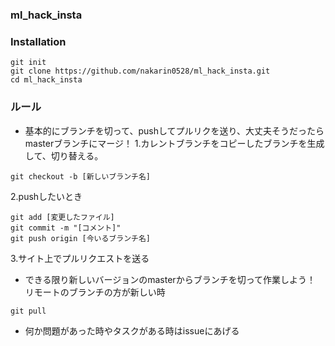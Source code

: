 ### ml_hack_insta

### Installation
```
git init
git clone https://github.com/nakarin0528/ml_hack_insta.git
cd ml_hack_insta
```

### ルール
- 基本的にブランチを切って、pushしてプルリクを送り、大丈夫そうだったらmasterブランチにマージ！
1.カレントブランチをコピーしたブランチを生成して、切り替える。
```
git checkout -b [新しいブランチ名]
```

2.pushしたいとき
```
git add [変更したファイル]
git commit -m "[コメント]"
git push origin [今いるブランチ名]
```

3.サイト上でプルリクエストを送る

- できる限り新しいバージョンのmasterからブランチを切って作業しよう！
リモートのブランチの方が新しい時
```
git pull
```

- 何か問題があった時やタスクがある時はissueにあげる
